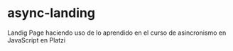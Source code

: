 # async-landing
Landig Page haciendo uso de lo aprendido en el curso de asincronismo en JavaScript en Platzi
